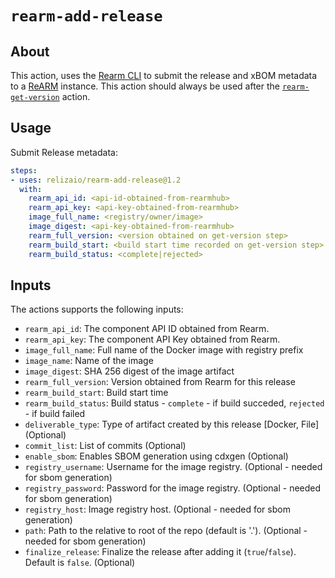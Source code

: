 # `rearm-add-release`

## About
This action, uses the [Rearm CLI](https://github.com/relizaio/rearm-cli) to submit the release and xBOM metadata to a [ReARM](https://github.com/relizaio/rearm) instance.
This action should always be used after the [`rearm-get-version`](https://github.com/relizaio/rearm-get-version) action.

## Usage

Submit Release metadata:

```yaml
steps:
- uses: relizaio/rearm-add-release@1.2
  with:
    rearm_api_id: <api-id-obtained-from-rearmhub>
    rearm_api_key: <api-key-obtained-from-rearmhub>
    image_full_name: <registry/owner/image>
    image_digest: <api-key-obtained-from-rearmhub>
    rearm_full_version: <version obtained on get-version step>
    rearm_build_start: <build start time recorded on get-version step>
    rearm_build_status: <complete|rejected>
```

## Inputs
The actions supports the following inputs:

- `rearm_api_id`: The component API ID obtained from Rearm.
- `rearm_api_key`: The component API Key obtained from Rearm.
- `image_full_name`: Full name of the Docker image with registry prefix
- `image_name`: Name of the image
- `image_digest`: SHA 256 digest of the image artifact
- `rearm_full_version`: Version obtained from Rearm for this release
- `rearm_build_start`: Build start time
- `rearm_build_status`: Build status - `complete` - if build succeded,  `rejected` - if build failed
- `deliverable_type`: Type of artifact created by this release [Docker, File] (Optional)
- `commit_list`: List of commits (Optional)
- `enable_sbom`: Enables SBOM generation using cdxgen (Optional)
- `registry_username`: Username for the image registry. (Optional - needed for sbom generation)
- `registry_password`: Password for the image registry. (Optional - needed for sbom generation)
- `registry_host`: Image registry host. (Optional - needed for sbom generation)
- `path`: Path to the relative to root of the repo (default is '.'). (Optional - needed for sbom generation)
- `finalize_release`: Finalize the release after adding it (`true`/`false`). Default is `false`. (Optional)
